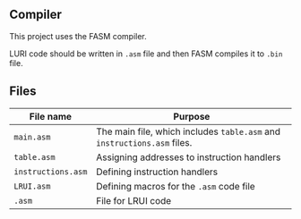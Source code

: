 ## Compiler

This project uses the FASM compiler.

LURI code should be written in `.asm` file and then FASM compiles it to `.bin` file.

## Files

| File name | Purpose |
|--|--|
| `main.asm` | The main file, which includes `table.asm` and `instructions.asm` files. |
| `table.asm` | Assigning addresses to instruction handlers |
| `instructions.asm` | Defining instruction handlers |
| `LRUI.asm` | Defining macros for the `.asm` code file |
| `.asm` | File for LRUI code |
